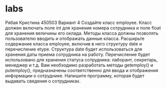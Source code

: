 # labs
Рябая Кристина 450503 
Вариант 4
Создайте класс employee. Класс должен включать поле int для хранения номера сотрудника и поле float для хранения величины его оклада. Методы класса должны позволять пользователю вводить и отображать данные класса. Расширьте содержание класса employee, включив в него структуру date и перечисление etype. Структура date будет использоваться для хранения даты приема сотрудника на работу. Перечисление будет использовано для хранения статуса сотрудника: лаборант, секретарь, менеджер и т.д. Вам необходимо разработать методы getemploy() и putemploy(), предназначены соответственно для ввода и отображения информации о сотруднике. Напишите программу, которая будет выдавать сведения о сотрудниках.
